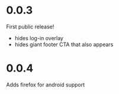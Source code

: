 # 0.0.3
First public release!
- hides log-in overlay
- hides giant footer CTA that also appears

# 0.0.4
Adds firefox for android support